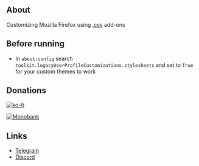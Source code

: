 ## About
Customizing Mozilla Firefox using [.css](https://github.com/lowl1f3/Firefox/tree/main/chrome) add-ons

## Before running

* In `about:config` search `toolkit.legacyUserProfileCustomizations.stylesheets` and set to `True` for your custom themes to work

## Donations

[![ko-fi](https://www.ko-fi.com/img/githubbutton_sm.svg)](https://ko-fi.com/lowlife)

[![Monobank](https://www.monobank.ua/resources/1.0.22.1-1684902721000/img/favicon/apple/apple-touch-icon-152x152.png)](https://send.monobank.ua/jar/6LpRcDHGzR)

## Links

* [Telegram](https://t.me/lowlif3)
* [Discord](https://discord.com/users/330825971835863042)
